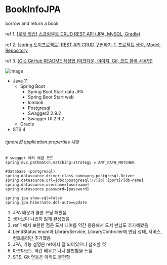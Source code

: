 # BookInfoJPA
borrow and return a book

ref 1. [[로켓 학습] 스프링부트 CRUD REST API (JPA, MySQL, Gradle)](https://covenant.tistory.com/243) 

ref 2. [[spring 토이프로젝트] REST API CRUD 구현하기-1. 프로젝트 생성, Model, Repository](https://velog.io/@rg970604/spring-%ED%86%A0%EC%9D%B4%ED%94%84%EB%A1%9C%EC%A0%9D%ED%8A%B8-REST-API-CRUD-%EA%B5%AC%ED%98%84%ED%95%98%EA%B8%B0)

ref 3. [[Git] GitHub README 작성법 (마크다운, 이미지, Gif, 코드 블록 사용법)](https://coding-factory.tistory.com/620)

![image](https://user-images.githubusercontent.com/91974804/198932459-55feebfa-50f4-456b-a923-c722747295f4.png)


+ Java 11
  + Spring Boot
    + Spring Boot Start data JPA
    + Spring Boot Start web
    + lombok
    + Postgresql
    + Swagger2 2.9.2
    + Swagger UI 2.9.2
  + Gradle
+ STS 4


###### ignore된 application.properties 내용
```
# swagger 에러 해결 코드
spring.mvc.pathmatch.matching-strategy = ANT_PATH_MATCHER

#database (postgresql)
spring.datasource.driver-class-name=org.postgresql.Driver
spring.datasource.url=jdbc:postgresql://[ip]:[port]/[db-name]
spring.datasource.username=[username]
spring.datasource.password=[password]

spring.jpa.show-sql=false 
spring.jpa.hibernate.ddl-auto=update
```

1. JPA 배운거 클론 코딩 해봤음
2. 생각보다 나쁘지 않게 완성했음
3. ref 1 에서 보완한 점은 도서 대여를 약간 응용해서 도서 반납도 추가해봤음
4. LendStatus enum과 LibraryService, LibraryController에 반납 상태, 서비스, 컨트롤러만 추가했음
5. JPA, 기능 설명은 ref에서 잘 되어있으니 참조할 것
6. 마크다운도 약간 배우고 나니 쓸만함을 느낌
7. STS, Git 연동은 아직도 불편함




